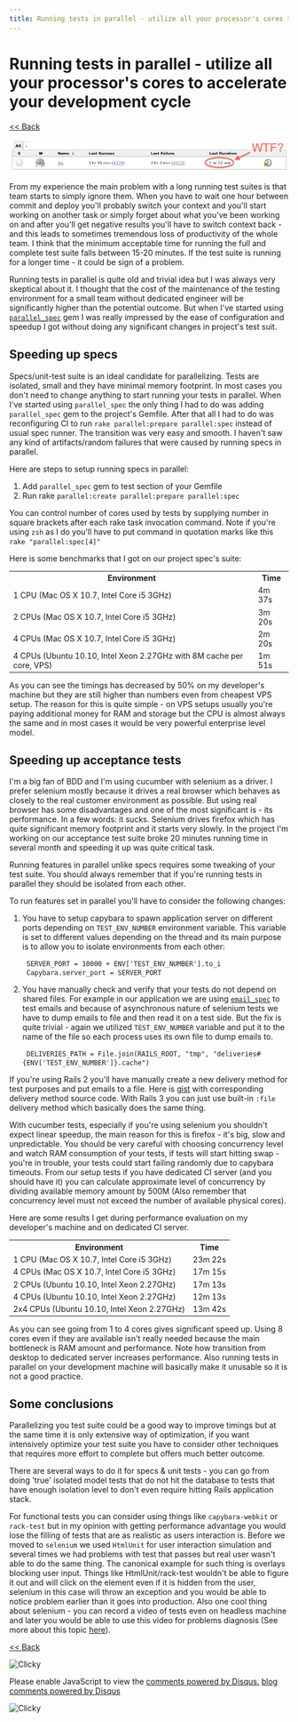 ```yaml
---
title: Running tests in parallel - utilize all your processor's cores to accelerate your development cycle
---
```

<link href="../stylesheets/markdown.css" rel="stylesheet"></link>

# Running tests in parallel - utilize all your processor's cores to accelerate your development cycle #

[<< Back](http://iafonov.github.com/)

![alt text](wtf.png "WTF")

From my experience the main problem with a long running test suites is that team starts to simply ignore them. When you have to wait one hour between commit and deploy you'll probably switch your context and you'll start working on another task or simply forget about what you've been working on and after you'll get negative results you'll have to switch context back - and this leads to sometimes tremendous loss of productivity of the whole team. I think that the minimum acceptable time for running the full and complete test suite falls between 15-20 minutes. If the test suite is running for a longer time - it could be sign of a problem.

Running tests in parallel is quite old and trivial idea but I was always very skeptical about it. I thought that the cost of the maintenance of the testing environment for a small team without dedicated engineer will be significantly higher than the potential outcome. But when I've started using [`parallel_spec`](https://github.com/grosser/parallel_tests) gem I was really impressed by the ease of configuration and speedup I got without doing any significant changes in project's test suit.


## Speeding up specs

Specs/unit-test suite is an ideal candidate for parallelizing. Tests are isolated, small and they have minimal memory footprint. In most cases you don't need to change anything to start running your tests in parallel. When I've started using `parallel_spec` the only thing I had to do was adding `parallel_spec` gem to the project's Gemfile. After that all I had to do was reconfiguring CI to run `rake parallel:prepare parallel:spec` instead of usual spec runner. The transition was very easy and smooth. I haven't saw any kind of artifacts/random failures that were caused by running specs in parallel.

Here are steps to setup running specs in parallel:

1. Add `parallel_spec` gem to test section of your Gemfile
2. Run rake `parallel:create parallel:prepare parallel:spec`

You can control number of cores used by tests by supplying number in square brackets after each rake task invocation command. Note if you're using `zsh` as I do you'll have to put command in quotation marks like this `rake "parallel:spec[4]"`

Here is some benchmarks that I got on our project spec's suite:

<table>
  <tr>
    <th>Environment</th>
    <th>Time</th>
  </tr>
  <tr>
    <td>1 CPU (Mac OS X 10.7, Intel Core i5 3GHz)</td>
    <td>4m 37s</td>
  </tr>
  <tr>
    <td>2 CPUs (Mac OS X 10.7, Intel Core i5 3GHz)</td>
    <td>3m 20s</td>
  </tr>
  <tr>
    <td>4 CPUs (Mac OS X 10.7, Intel Core i5 3GHz)</td>
    <td>2m 20s</td>
  </tr>
  <tr>
    <td>4 CPUs (Ubuntu 10.10, Intel Xeon 2.27GHz with 8M cache per core, VPS)</td>
    <td>1m 51s</td>
  </tr>
</table>

As you can see the timings has decreased by 50% on my developer's machine but they are still higher than numbers even from cheapest VPS setup. The reason for this is quite simple - on VPS setups usually you're paying additional money for RAM and storage but the CPU is almost always the same and in most cases it would be very powerful enterprise level model.

## Speeding up acceptance tests

I'm a big fan of BDD and I'm using cucumber with selenium as a driver. I prefer selenium mostly because it drives a real browser which behaves as closely to the real customer environment as possible. But using real browser has some disadvantages and one of the most significant is - its performance. In a few words: it sucks. Selenium drives firefox which has quite significant memory footprint and it starts very slowly. In the project I'm working on our acceptance test suite broke 20 minutes running time in several month and speeding it up was quite critical task.

Running features in parallel unlike specs requires some tweaking of your test suite. You should always remember that if you're running tests in parallel they should be isolated from each other. 

To run features set in parallel you'll have to consider the following changes:

1. You have to setup capybara to spawn application server on different ports depending on `TEST_ENV_NUMBER` environment variable. This variable is set to different values depending on the thread and its main purpose is to allow you to isolate environments from each other:

 
        SERVER_PORT = 10000 + ENV['TEST_ENV_NUMBER'].to_i
        Capybara.server_port = SERVER_PORT

2. You have manually check and verify that your tests do not depend on shared files. For example in our application we are using [`email_spec`](https://github.com/bmabey/email-spec) to test emails and because of asynchronous nature of selenium tests we have to dump emails to file and then read it on a test side. But the fix is quite trivial - again we utilized `TEST_ENV_NUMBER` variable and put it to the name of the file so each process uses its own file to dump emails to.

        DELIVERIES_PATH = File.join(RAILS_ROOT, "tmp", "deliveries#{ENV['TEST_ENV_NUMBER']}.cache")

If you're using Rails 2 you'll have manually create a new delivery method for test purposes and put emails to a file. Here is [gist](https://gist.github.com/e224c4cf78102f44c498) with corresponding delivery method source code. With Rails 3 you can just use built-in `:file` delivery method which basically does the same thing.

With cucumber tests, especially if you're using selenium you shouldn't expect linear speedup, the main reason for this is firefox - it's big, slow and unpredictable. You should be very careful with choosing concurrency level and watch RAM consumption of your tests, if tests will start hitting swap - you're in trouble, your tests could start failing randomly due to capybara timeouts. From our setup tests if you have dedicated CI server (and you should have it) you can calculate approximate level of concurrency by dividing available memory amount by 500M (Also remember that concurrency level must not exceed the number of available physical cores).

Here are some results I get during performance evaluation on my developer's machine and on dedicated CI server.

<table>
  <tr>
    <th>Environment</th>
    <th>Time</th>
  </tr>
  <tr>
    <td>1 CPU (Mac OS X 10.7, Intel Core i5 3GHz)</td>
    <td>23m 22s</td>
  </tr>
  <tr>
    <td>4 CPUs (Mac OS X 10.7, Intel Core i5 3GHz)</td>
    <td>17m 15s</td>
  </tr>
  <tr>
    <td>2 CPUs (Ubuntu 10.10, Intel Xeon 2.27GHz)</td>
    <td>17m 13s</td>
  </tr>
  <tr>
    <td>4 CPUs (Ubuntu 10.10, Intel Xeon 2.27GHz)</td>
    <td>12m 13s</td>
  </tr>
  <tr>
    <td>2x4 CPUs (Ubuntu 10.10, Intel Xeon 2.27GHz)</td>
    <td>13m 42s</td>
  </tr>
</table>

As you can see going from 1 to 4 cores gives significant speed up. Using 8 cores even if they are available isn't really needed because the main bottleneck is RAM amount and performance. Note how transition from desktop to dedicated server increases performance. Also running tests in parallel on your development machine will basically make it unusable so it is not a good practice.

## Some conclusions

Parallelizing you test suite could be a good way to improve timings but at the same time it is only extensive way of optimization, if you want intensively optimize your test suite you have to consider other techniques that requires more effort to complete but offers much better outcome. 

There are several ways to do it for specs & unit tests - you can go from doing 'true' isolated model tests that do not hit the database to tests that have enough isolation level to don't even require hitting Rails application stack.

For functional tests you can consider using things like `capybara-webkit` or `rack-test` but in my opinion with getting performance advantage you would lose the filling of tests that are as realistic as users interaction is. Before we moved to `selenium` we used `HtmlUnit` for user interaction simulation and several times we had problems with test that passes but real user wasn't able to do the same thing. The canonical example for such thing is overlays blocking user input. Things like HtmlUnit/rack-test wouldn't be able to figure it out and will click on the element even if it is hidden from the user, selenium in this case will throw an exception and you would be able to notice problem earlier than it goes into production. Also one cool thing about selenium - you can record a video of tests even on headless machine and later you would be able to use this video for problems diagnosis (See more about this topic [here](http://iafonov.github.com/blog/setup-jenkins-to-run-headless-selenium.html)).

[<< Back](http://iafonov.github.com/)

<div id="disqus_thread"></div>
<script src="http://static.getclicky.com/js" type="text/javascript"></script>
<script type="text/javascript">clicky.init(252648);</script>
<noscript><p><img alt="Clicky" width="1" height="1" src="http://in.getclicky.com/252648ns.gif" /></p></noscript>
<script type="text/javascript">
    /* * * CONFIGURATION VARIABLES: EDIT BEFORE PASTING INTO YOUR WEBPAGE * * */
    var disqus_shortname = 'iafonov'; // required: replace example with your forum shortname

    /* * * DON'T EDIT BELOW THIS LINE * * */
    (function() {
        var dsq = document.createElement('script'); dsq.type = 'text/javascript'; dsq.async = true;
        dsq.src = 'http://' + disqus_shortname + '.disqus.com/embed.js';
        (document.getElementsByTagName('head')[0] || document.getElementsByTagName('body')[0]).appendChild(dsq);
    })();
</script>
<noscript>Please enable JavaScript to view the <a href="http://disqus.com/?ref_noscript">comments powered by Disqus.</a></noscript>
<a href="http://disqus.com" class="dsq-brlink">blog comments powered by <span class="logo-disqus">Disqus</span></a>

<script src="http://static.getclicky.com/js" type="text/javascript"></script>
<script type="text/javascript">clicky.init(252648);</script>
<noscript><p><img alt="Clicky" width="1" height="1" src="http://in.getclicky.com/252648ns.gif" /></p></noscript>
